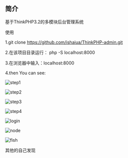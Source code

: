 ﻿## 简介

基于ThinkPHP3.2的多模块后台管理系统

使用

1.git clone https://github.com/ishaiua/ThinkPHP-admin.git

2.在该项目目录运行： php -S localhost:8000

3.在浏览器中输入：localhost:8000   

4.then You can see:



![step1](http://ohgi3imno.bkt.clouddn.com/admin/stet1.png)

![step2](http://ohgi3imno.bkt.clouddn.com/admin/stet2.png)

![step3](http://ohgi3imno.bkt.clouddn.com/admin/stet3.png)

![step4](http://ohgi3imno.bkt.clouddn.com/admin/stet4.png)

![login](http://ohgi3imno.bkt.clouddn.com/admin/login.png)

![node](http://ohgi3imno.bkt.clouddn.com/admin/node.png)

![fish](http://ohgi3imno.bkt.clouddn.com/admin/fishrecord.png)


其他的自己发现



